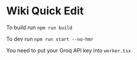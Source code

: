 Wiki Quick Edit
===============

To build run `npm run build`

To dev run `npm run start --no-hmr`

You need to put your Groq API key into `worker.tsx`

